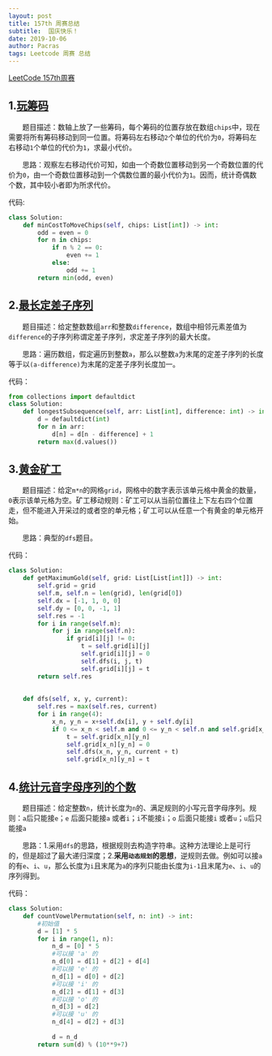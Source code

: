 ```yaml
---
layout: post
title: 157th 周赛总结
subtitle:  国庆快乐！
date: 2019-10-06
author: Pacras
tags: Leetcode 周赛 总结
---
```


[LeetCode 157th周赛][1]

## 1.[玩筹码][2]
&nbsp; &nbsp; &nbsp; &nbsp;题目描述：数轴上放了一些筹码，每个筹码的位置存放在数组`chips`中，现在需要将所有筹码移动到同一位置。将筹码左右移动`2`个单位的代价为`0`，将筹码左右移动`1`个单位的代价为`1`，求最小代价。

&nbsp; &nbsp; &nbsp; &nbsp;思路：观察左右移动代价可知，如由一个奇数位置移动到另一个奇数位置的代价为`0`，由一个奇数位置移动到一个偶数位置的最小代价为`1`。因而，统计奇偶数个数，其中较小者即为所求代价。

代码:

```python
class Solution:
    def minCostToMoveChips(self, chips: List[int]) -> int:
        odd = even = 0
        for n in chips:
            if n % 2 == 0:
                even += 1
            else:
                odd += 1
        return min(odd, even)
```


## 2.[最长定差子序列][3]
&nbsp; &nbsp; &nbsp; &nbsp;题目描述：给定整数数组`arr`和整数`difference`，数组中相邻元素差值为`difference`的子序列称谓定差子序列，求定差子序列的最大长度。

&nbsp; &nbsp; &nbsp; &nbsp;思路：遍历数组，假定遍历到整数`a`，那么以整数`a`为末尾的定差子序列的长度等于以`(a-difference)`为末尾的定差子序列长度加一。

代码：

```python
from collections import defaultdict
class Solution:
    def longestSubsequence(self, arr: List[int], difference: int) -> int:
        d = defaultdict(int)
        for n in arr:
            d[n] = d[n - difference] + 1
        return max(d.values())
```

## 3.[黄金矿工][4]
&nbsp; &nbsp; &nbsp; &nbsp;题目描述：给定`m*n`的网格`grid`，网格中的数字表示该单元格中黄金的数量，`0`表示该单元格为空。矿工移动规则：矿工可以从当前位置往上下左右四个位置走，但不能进入开采过的或者空的单元格；矿工可以从任意一个有黄金的单元格开始。

&nbsp; &nbsp; &nbsp; &nbsp;思路：典型的`dfs`题目。

代码：

```python
class Solution:
    def getMaximumGold(self, grid: List[List[int]]) -> int:
        self.grid = grid
        self.m, self.n = len(grid), len(grid[0])
        self.dx = [-1, 1, 0, 0]
        self.dy = [0, 0, -1, 1]
        self.res = -1
        for i in range(self.m):
            for j in range(self.n): 
                if grid[i][j] != 0:
                    t = self.grid[i][j]
                    self.grid[i][j] = 0
                    self.dfs(i, j, t)
                    self.grid[i][j] = t
        return self.res
        
        
    def dfs(self, x, y, current):
        self.res = max(self.res, current)
        for i in range(4):
            x_n, y_n = x+self.dx[i], y + self.dy[i]
            if 0 <= x_n < self.m and 0 <= y_n < self.n and self.grid[x_n][y_n] != 0:
                t = self.grid[x_n][y_n]
                self.grid[x_n][y_n] = 0
                self.dfs(x_n, y_n, current + t)
                self.grid[x_n][y_n] = t
```


## 4.[统计元音字母序列的个数][5]
&nbsp; &nbsp; &nbsp; &nbsp;题目描述：给定整数`n`，统计长度为`n`的、满足规则的小写元音字母序列。规则：`a`后只能接`e`；`e` 后面只能接`a` 或者`i`；`i`不能接`i`；`o` 后面只能接`i` 或者`u`；`u`后只能接`a`


&nbsp; &nbsp; &nbsp; &nbsp;思路：1.采用`dfs`的思路，根据规则去构造字符串。这种方法理论上是可行的，但是超过了最大递归深度；2.**采用`动态规划`的思想**，逆规则去做。例如可以接`a`的有`e`、`i`、`u`，那么长度为`i`且末尾为`a`的序列只能由长度为`i-1`且末尾为`e`、`i`、`u`的序列得到。

代码：

```python
class Solution:
    def countVowelPermutation(self, n: int) -> int:
        #初始值
        d = [1] * 5
        for i in range(1, n):
            n_d = [0] * 5
            #可以接 'a' 的
            n_d[0] = d[1] + d[2] + d[4]
            #可以接 'e' 的
            n_d[1] = d[0] + d[2]
            #可以接 'i' 的
            n_d[2] = d[1] + d[3]
            #可以接 'o' 的
            n_d[3] = d[2]
            #可以接 'u' 的
            n_d[4] = d[2] + d[3]
			
            d = n_d
        return sum(d) % (10**9+7)

```

[1]:	https://leetcode-cn.com/contest/weekly-contest-157
[2]:	https://leetcode-cn.com/contest/weekly-contest-157/problems/play-with-chips/
[3]:	https://leetcode-cn.com/contest/weekly-contest-157/problems/longest-arithmetic-subsequence-of-given-difference/
[4]:	https://leetcode-cn.com/contest/weekly-contest-157/problems/path-with-maximum-gold/
[5]:	https://leetcode-cn.com/contest/weekly-contest-157/problems/count-vowels-permutation/